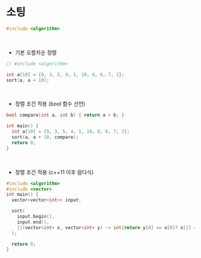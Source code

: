 # 소팅

```cpp
#include <algorithm>
```

</br>

- 기본 오름차순 정렬

```cpp
// #include <algorithm>

int a[10] = {9, 3, 5, 4, 1, 10, 8, 6, 7, 2};
sort(a, a + 10);
```

</br>

- 정렬 조건 적용 (bool 함수 선언)

```cpp
bool compare(int a, int b) { return a > b; }

int main() {
  int a[10] = {9, 3, 5, 4, 1, 10, 8, 6, 7, 2};
  sort(a, a + 10, compare);
  return 0;
}
```

</br>

- 정렬 조건 적용 (c++11 이후 람다식)

```cpp
#include <algorithm>
#include <vector>
int main() {
  vector<vector<int>> input;

  sort(
    input.begin(),
    input.end(),
    [](vector<int> x, vector<int> y) -> int{return y[0] == x[0]? x[1] < y[1] : x[0] < y[0];}
  );

  return 0;
}
```
